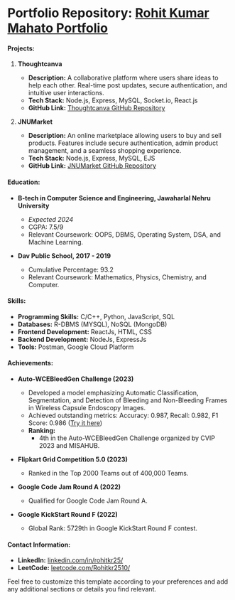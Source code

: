 # Portfolio Repository: [Rohit Kumar Mahato Portfolio](https://github.com/Rohitkr2510/Portfolio-RohitKumarMahato/)

#### Projects:

1. **Thoughtcanva**
   - **Description:** A collaborative platform where users share ideas to help each other. Real-time post updates, secure authentication, and intuitive user interactions.
   - **Tech Stack:** Node.js, Express, MySQL, Socket.io, React.js
   - **GitHub Link:** [Thoughtcanva GitHub Repository](https://github.com/Rohitkr2510/thoughtcanva)

2. **JNUMarket**
   - **Description:** An online marketplace allowing users to buy and sell products. Features include secure authentication, admin product management, and a seamless shopping experience.
   - **Tech Stack:** Node.js, Express, MySQL, EJS
   - **GitHub Link:** [JNUMarket GitHub Repository](https://github.com/Rohitkr2510/jnumarket)

#### Education:

- **B-tech in Computer Science and Engineering, Jawaharlal Nehru University**
  - *Expected 2024*
  - CGPA: 7.5/9
  - Relevant Coursework: OOPS, DBMS, Operating System, DSA, and Machine Learning.

- **Dav Public School, 2017 - 2019**
  - Cumulative Percentage: 93.2
  - Relevant Coursework: Mathematics, Physics, Chemistry, and Computer.

#### Skills:

- **Programming Skills:** C/C++, Python, JavaScript, SQL
- **Databases:** R-DBMS (MYSQL), NoSQL (MongoDB)
- **Frontend Development:** ReactJs, HTML, CSS
- **Backend Development:** NodeJs, ExpressJs
- **Tools:** Postman, Google Cloud Platform

#### Achievements:

- **Auto-WCEBleedGen Challenge (2023)**
  - Developed a model emphasizing Automatic Classification, Segmentation, and Detection of Bleeding and Non-Bleeding Frames in Wireless Capsule Endoscopy Images.
  - Achieved outstanding metrics: Accuracy: 0.987, Recall: 0.982, F1 Score: 0.986 ([Try it here](#))
  - **Ranking:**
    - 4th in the Auto-WCEBleedGen Challenge organized by CVIP 2023 and MISAHUB.

- **Flipkart Grid Competition 5.0 (2023)**
  - Ranked in the Top 2000 Teams out of 400,000 Teams.

- **Google Code Jam Round A (2022)**
  - Qualified for Google Code Jam Round A.

- **Google KickStart Round F (2022)**
  - Global Rank: 5729th in Google KickStart Round F contest.

#### Contact Information:
- **LinkedIn:** [linkedin.com/in/rohitkr25/](https://www.linkedin.com/in/rohitkr25/)
- **LeetCode:** [leetcode.com/Rohitkr2510/](https://leetcode.com/Rohitkr2510/)

Feel free to customize this template according to your preferences and add any additional sections or details you find relevant.
